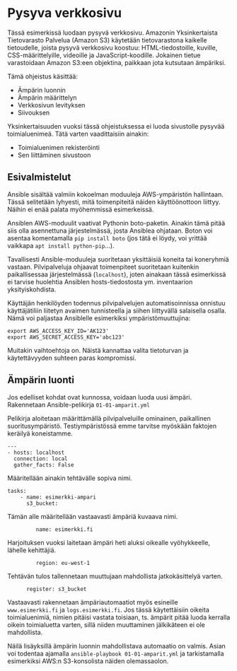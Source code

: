 # Pysyva verkkosivu

Tässä esimerkissä luodaan pysyvä verkkosivu. Amazonin Yksinkertaista Tietovarasto Palvelua (Amazon S3) käytetään tietovarastona kaikelle tietoudelle, joista pysyvä verkkosivu koostuu: HTML-tiedostoille, kuville, CSS-määrittelyille, videoille ja JavaScript-koodille. Jokainen tietue varastoidaan Amazon S3:een objektina, paikkaan jota kutsutaan ämpäriksi.

Tämä ohjeistus käsittää:
- Ämpärin luonnin
- Ämpärin määrittelyn
- Verkkosivun levityksen
- Siivouksen

Yksinkertaisuuden vuoksi tässä ohjeistuksessa ei luoda sivustolle pysyvää toimialuenimeä. Tätä varten vaadittaisiin ainakin:
- Toimialuenimen rekisteröinti
- Sen liittäminen sivustoon

## Esivalmistelut

Ansible sisältää valmiin kokoelman moduuleja AWS-ympäristön hallintaan. Tässä selitetään lyhyesti, mitä toimenpiteitä näiden käyttöönottoon liittyy. Näihin ei enää palata myöhemmissä esimerkeissä.

Ansiblen AWS-moduulit vaativat Pythonin boto-paketin. Ainakin tämä pitää siis olla asennettuna järjestelmässä, josta Ansiblea ohjataan. Boton voi asentaa komentamalla `pip install boto` (jos tätä ei löydy, voi yrittää vaikkapa `apt install python-pip`...).

Tavallisesti Ansible-moduuleja suoritetaan yksittäisiä koneita tai koneryhmiä vastaan. Pilvipalveluja ohjaavat toimenpiteet suoritetaan kuitenkin paikallisessaa järjestelmässä (`localhost`), joten ainakaan tässä esimerkissä ei tarvise huolehtia Ansiblen hosts-tiedostosta ym. inventaarion yksityiskohdista.

Käyttäjän henkilöyden todennus pilvipalvelujen automatisoinnissa onnistuu käyttäjätiliin liitetyn avaimen tunnisteella ja siihen liittyvällä salaisella osalla. Nämä voi paljastaa Ansiblelle esimerkiksi ympäristömuuttujina:
```
export AWS_ACCESS_KEY_ID='AK123'
export AWS_SECRET_ACCESS_KEY='abc123'
```
Muitakin vaihtoehtoja on. Näistä kannattaa valita tietoturvan ja käytettävyyden suhteen paras kompromissi.

## Ämpärin luonti

Jos edelliset kohdat ovat kunnossa, voidaan luoda uusi ämpäri. Rakennetaan Ansible-pelikirja `01-01-amparit.yml`

Pelikirja aloitetaan määrittämällä pilvipalveluille ominainen, paikallinen suoritusympäristö. Testiympäristössä emme tarvitse myöskään faktojen keräilyä koneistamme.
```
---
- hosts: localhost
  connection: local
  gather_facts: False
```

Määritellään ainakin tehtävälle sopiva nimi.
```
tasks:
    - name: esimerkki-ampari
      s3_bucket:
```

Tämän alle määritellään vastaavasti ämpäriä kuvaava nimi.
```
         name: esimerkki.fi
```

Harjoituksen vuoksi laitetaan ämpäri heti aluksi oikealle vyöhykkeelle, lähelle kehittäjiä.
```
         region: eu-west-1
```

Tehtävän tulos tallennetaan muuttujaan mahdollista jatkokäsittelyä varten.
```
      register: s3_bucket
```

Vastaavasti rakennetaan ämpäriautomaatiot myös esineille `www.esimerkki.fi` ja `logs.esimerkki.fi`. Jos tässä käytettäisiin oikeita toimialuenimiä, nimien pitäisi vastata toisiaan, ts. ämpärit pitää luoda kerralla oikein toimialuetta varten, sillä niiden muuttaminen jälkikäteen ei ole mahdollista.

Näilä lisäyksillä ämpärin luonnin mahdollistava automaatio on valmis. Asian voi todentaa ajamalla `ansible-playbook 01-01-amparit.yml` ja tarkistamalla esimerkiksi AWS:n S3-konsolista näiden olemassaolon.
